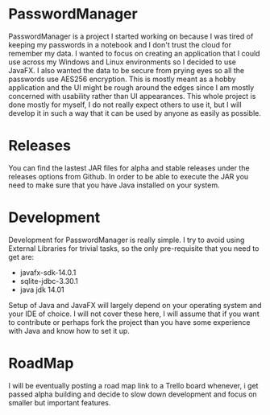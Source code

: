 # PasswordManager

PasswordManager is a project I started working on because I was tired of keeping my passwords in a notebook and I don't trust the cloud for remember my data. I wanted to focus on creating an application that I could use across my Windows and Linux environments so I decided to use JavaFX. I also wanted the data to be secure from prying eyes so all the passwords use AES256 encryption. This is mostly meant as a hobby application and the UI might be rough around the edges since I am mostly concerned with usability rather than UI appearances. This whole project is done mostly for myself, I do not really expect others to use it, but I will develop it in such a way that it can be used by anyone as easily as possible. 

# Releases

You can find the lastest JAR files for alpha and stable releases under the releases options from Github. In order to be able to execute the JAR you need to make sure that you have Java installed on your system. 

# Development

Development for PasswordManager is really simple. I try to avoid using External Libraries for trivial tasks, so the only pre-requisite that you need to get are:
* javafx-sdk-14.0.1
* sqlite-jdbc-3.30.1 
* java jdk 14.01

Setup of Java and JavaFX will largely depend on your operating system and your IDE of choice. I will not cover these here, I will assume that if you want to contribute or perhaps fork the project than you have some experience with Java and know how to set it up. 

# RoadMap

I will be eventually posting a road map link to a Trello board whenever, i get passed alpha building and decide to slow down development and focus on smaller but important features. 

